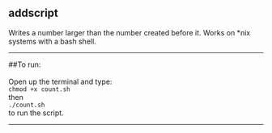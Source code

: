 ## addscript
Writes a number larger than the number created before it. Works on *nix systems with a bash shell.

---

##To run: <br>
<br>
Open up the terminal and type:<br>
`chmod +x count.sh` <br>
then <br>
`./count.sh`<br>
to run the script.<br>

---

